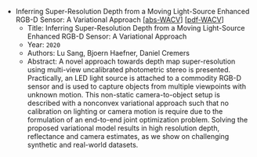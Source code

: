 * Inferring Super-Resolution Depth from a Moving Light-Source Enhanced RGB-D Sensor: A Variational Approach
    [[abs-WACV](https://openaccess.thecvf.com/content_WACV_2020/html/Sang_Inferring_Super-Resolution_Depth_from_a_Moving_Light-Source_Enhanced_RGB-D_Sensor_WACV_2020_paper.html)]
    [[pdf-WACV](https://openaccess.thecvf.com/content_WACV_2020/papers/Sang_Inferring_Super-Resolution_Depth_from_a_Moving_Light-Source_Enhanced_RGB-D_Sensor_WACV_2020_paper.pdf)]
    * Title: Inferring Super-Resolution Depth from a Moving Light-Source Enhanced RGB-D Sensor: A Variational Approach
    * Year: `2020`
    * Authors: Lu Sang,  Bjoern Haefner,  Daniel Cremers
    * Abstract: A novel approach towards depth map super-resolution using multi-view uncalibrated photometric stereo is presented. Practically, an LED light source is attached to a commodity RGB-D sensor and is used to capture objects from multiple viewpoints with unknown motion. This non-static camera-to-object setup is described with a nonconvex variational approach such that no calibration on lighting or camera motion is require due to the formulation of an end-to-end joint optimization problem. Solving the proposed variational model results in high resolution depth, reflectance and camera estimates, as we show on challenging synthetic and real-world datasets.
